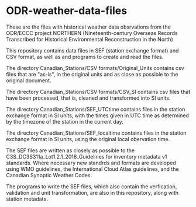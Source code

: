 # ODR-weather-data-files
These are the files with historical weather data obsrvations from the ODR/ECCC project NORTHERN (Nineteenth-century Overseas Records Transcribed for Historical Environmental Reconstruction in the North)

This repository contains data files in SEF (station exchange format) and CSV format, as well as and programs to create and read the files. 

The directory Canadian_Stations/CSV formats/Original_Units contains csv files that are "as-is", in the original units and as close as possible to the original document. 

The directory Canadian_Stations/CSV formats/CSV_SI contains csv files that have been processed, that is, cleaned and transformed into SI units.

The directory Canadian_Stations/SEF_UTCtime contains files in the station exchange format in SI units, with the times given in UTC time as determined by the timezone of the station in the current day.

The directory Canadian_Stations/SEF_localtime  contains files in the station exchange format in SI units, using the original local obervation time.


The SEF files are written as closely as possible to the C3S_DC3S311a_Lot1.2.1_2018_Guidelines for inventory metadata v1 standards. Where necessary new standrds and formats are developed using WMO guidelines, the International Cloud Atlas guidelines, and the Canadian Synoptic Weather Codes.

The programs to write the SEF files, which also contain the verfication, validation and unit transformation, are also in this repository, along with station metadata.

